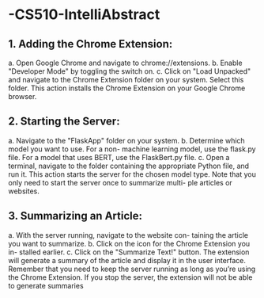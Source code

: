 # -CS510-IntelliAbstract
## 1. Adding the Chrome Extension:
a. Open Google Chrome and navigate to chrome://extensions.
b. Enable "Developer Mode" by toggling the switch on.
c. Click on "Load Unpacked" and navigate to the Chrome
Extension folder on your system. Select this folder. This
action installs the Chrome Extension on your Google
Chrome browser.

## 2. Starting the Server:
a. Navigate to the "FlaskApp" folder on your system.
b. Determine which model you want to use. For a non-
machine learning model, use the flask.py file. For a
model that uses BERT, use the FlaskBert.py file.
c. Open a terminal, navigate to the folder containing the
appropriate Python file, and run it. This action starts
the server for the chosen model type. Note that you
only need to start the server once to summarize multi-
ple articles or websites.

## 3. Summarizing an Article:
a. With the server running, navigate to the website con-
taining the article you want to summarize.
b. Click on the icon for the Chrome Extension you in-
stalled earlier.
c. Click on the "Summarize Text!" button. The extension
will generate a summary of the article and display it
in the user interface.
Remember that you need to keep the server running as long
as you’re using the Chrome Extension. If you stop the server,
the extension will not be able to generate summaries
